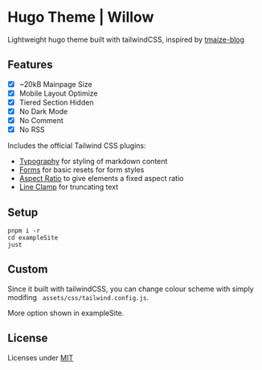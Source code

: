 # Hugo Theme | Willow

Lightweight hugo theme built with tailwindCSS, inspired by [tmaize-blog](https://github.com/TMaize/tmaize-blog)

## Features

- [x] ~20kB Mainpage Size
- [x] Mobile Layout Optimize
- [x] Tiered Section Hidden
- [x] No Dark Mode
- [x] No Comment
- [x] No RSS

Includes the official Tailwind CSS plugins:

- [Typography](https://tailwindcss.com/docs/typography-plugin) for styling of markdown content
- [Forms](https://github.com/tailwindlabs/tailwindcss-forms) for basic resets for form styles
- [Aspect Ratio](https://github.com/tailwindlabs/tailwindcss-aspect-ratio) to give elements a fixed aspect ratio
- [Line Clamp](https://github.com/tailwindlabs/tailwindcss-line-clamp) for truncating text

## Setup

```console
pnpm i -r
cd exampleSite
just
```

## Custom

Since it built with tailwindCSS, you can change colour scheme with simply modifing ` assets/css/tailwind.config.js`.

More option shown in exampleSite.

## License

Licenses under [MIT](./LICENSE)
